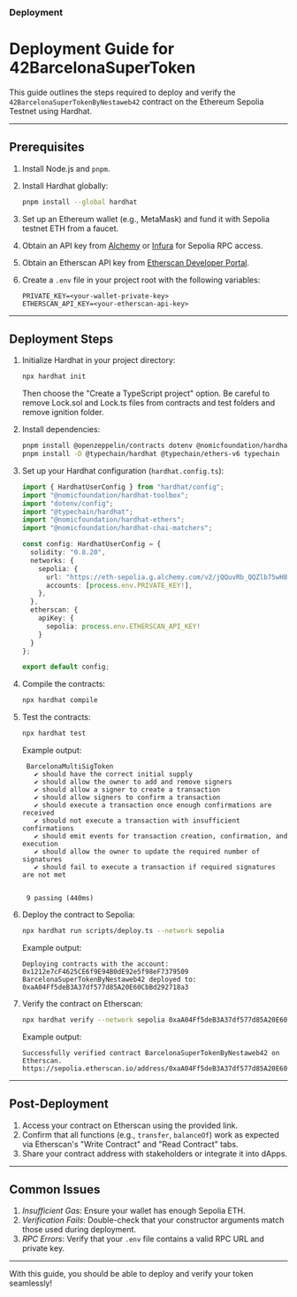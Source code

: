 
### **Deployment**

# **Deployment Guide for 42BarcelonaSuperToken**

This guide outlines the steps required to deploy and verify the `42BarcelonaSuperTokenByNestaweb42` contract on the Ethereum Sepolia Testnet using Hardhat.

---

## **Prerequisites**
1. Install Node.js and `pnpm`.
2. Install Hardhat globally:
    ```bash
    pnpm install --global hardhat
    ```

3. Set up an Ethereum wallet (e.g., MetaMask) and fund it with Sepolia testnet ETH from a faucet.

4. Obtain an API key from [Alchemy](https://www.alchemy.com/) or [Infura](https://infura.io/) for Sepolia RPC access.

5. Obtain an Etherscan API key from [Etherscan Developer Portal](https://etherscan.io/apis).

6. Create a `.env` file in your project root with the following variables:
    ```
    PRIVATE_KEY=<your-wallet-private-key>
    ETHERSCAN_API_KEY=<your-etherscan-api-key>
    ```

---

## **Deployment Steps**
1. Initialize Hardhat in your project directory:
    ```bash
    npx hardhat init
    ```
    Then choose the "Create a TypeScript project" option.
    Be careful to remove Lock.sol and Lock.ts files from contracts and test folders and remove ignition folder.

2. Install dependencies:
    ```bash
    pnpm install @openzeppelin/contracts dotenv @nomicfoundation/hardhat-toolbox
    pnpm install -D @typechain/hardhat @typechain/ethers-v6 typechain
    ```

3. Set up your Hardhat configuration (`hardhat.config.ts`):
    ```typescript
    import { HardhatUserConfig } from "hardhat/config";
    import "@nomicfoundation/hardhat-toolbox";
    import "dotenv/config";
    import "@typechain/hardhat";
    import "@nomicfoundation/hardhat-ethers";
    import "@nomicfoundation/hardhat-chai-matchers";

    const config: HardhatUserConfig = {
      solidity: "0.8.20",
      networks: {
        sepolia: {
          url: "https://eth-sepolia.g.alchemy.com/v2/jQQuvRb_QQZlb75wH82me_VfiFndzTAQ",
          accounts: [process.env.PRIVATE_KEY!],
        },
      },
      etherscan: {
        apiKey: {
          sepolia: process.env.ETHERSCAN_API_KEY!
        }
      }
    };

    export default config;
    ```

4. Compile the contracts:
    ```bash
    npx hardhat compile
    ```

5. Test the contracts:
    ```bash
    npx hardhat test
    ```
   Example output:
   ```
    BarcelonaMultiSigToken
      ✔ should have the correct initial supply
      ✔ should allow the owner to add and remove signers
      ✔ should allow a signer to create a transaction
      ✔ should allow signers to confirm a transaction
      ✔ should execute a transaction once enough confirmations are received
      ✔ should not execute a transaction with insufficient confirmations
      ✔ should emit events for transaction creation, confirmation, and execution
      ✔ should allow the owner to update the required number of signatures
      ✔ should fail to execute a transaction if required signatures are not met


    9 passing (440ms)
   ```

6. Deploy the contract to Sepolia:
    ```bash
    npx hardhat run scripts/deploy.ts --network sepolia
    ```
   Example output:
   ```
   Deploying contracts with the account: 0x1212e7cF4625CE6f9E94B0dE92e5f98eF7379509
   BarcelonaSuperTokenByNestaweb42 deployed to: 0xaA04Ff5deB3A37df577d85A20E60CbBd292718a3
   ```

7. Verify the contract on Etherscan:
    ```bash
    npx hardhat verify --network sepolia 0xaA04Ff5deB3A37df577d85A20E60CbBd292718a3
    ```
   Example output:
   ```
   Successfully verified contract BarcelonaSuperTokenByNestaweb42 on Etherscan.
   https://sepolia.etherscan.io/address/0xaA04Ff5deB3A37df577d85A20E60CbBd292718a3#code
   ```

---

## **Post-Deployment**
1. Access your contract on Etherscan using the provided link.
2. Confirm that all functions (e.g., `transfer`, `balanceOf`) work as expected via Etherscan's "Write Contract" and "Read Contract" tabs.
3. Share your contract address with stakeholders or integrate it into dApps.

---

## **Common Issues**
1. *Insufficient Gas*: Ensure your wallet has enough Sepolia ETH.
2. *Verification Fails*: Double-check that your constructor arguments match those used during deployment.
3. *RPC Errors*: Verify that your `.env` file contains a valid RPC URL and private key.

---

With this guide, you should be able to deploy and verify your token seamlessly!